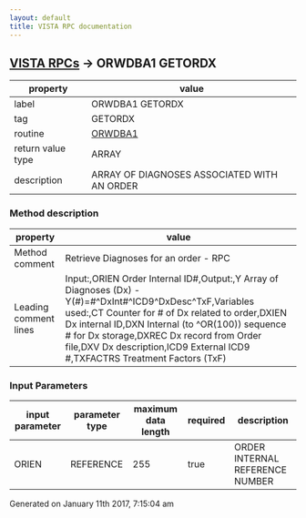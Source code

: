 ```yaml
---
layout: default
title: VISTA RPC documentation
---
```




## [VISTA RPCs](TableOfContent.md) &#8594; ORWDBA1 GETORDX 

 property | value 
--- | --- 
 label | ORWDBA1 GETORDX
 tag | GETORDX
 routine | [ORWDBA1](http://code.osehra.org/dox/Routine_ORWDBA1_source.html)
 return value type | ARRAY
 description | ARRAY OF DIAGNOSES ASSOCIATED WITH AN ORDER


### Method description

 property | value 
--- | --- 
 Method comment | Retrieve Diagnoses for an order - RPC
 Leading comment lines | Input:,ORIEN    Order Internal ID#,Output:,Y        Array of Diagnoses (Dx) - Y(#)=#^DxInt#^ICD9^DxDesc^TxF,Variables used:,CT       Counter for # of Dx related to order,DXIEN    Dx internal ID,DXN      Internal (to ^OR(100)) sequence # for Dx storage,DXREC    Dx record from Order file,DXV      Dx description,ICD9     External ICD9 #,TXFACTRS Treatment Factors (TxF)

### Input Parameters

| input parameter | parameter type | maximum data length | required | description | 
| --- | --- | --- | --- | --- | 
| ORIEN | REFERENCE | 255 | true | ORDER INTERNAL REFERENCE NUMBER | 




 Generated on January 11th 2017, 7:15:04 am